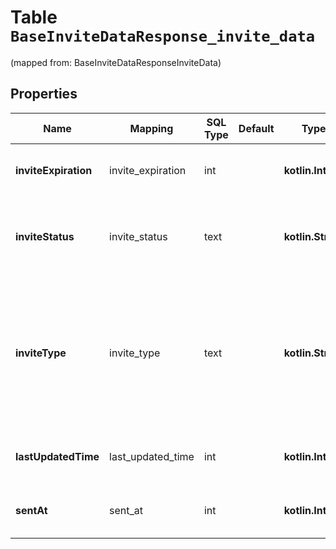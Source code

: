 
# Table `BaseInviteDataResponse_invite_data`
(mapped from: BaseInviteDataResponseInviteData)

## Properties
Name | Mapping | SQL Type | Default | Type | Description | Notes
---- | ------- | -------- | ------- | ---- | ----------- | -----
**inviteExpiration** | invite_expiration | int |  | **kotlin.Int** | The date and time when the invite/request will expire. Returned in milliseconds. |  [optional]
**inviteStatus** | invite_status | text |  | **kotlin.String** | The current status of the invite. The invite can be in one of the following states PENDING, ACCEPTED, DECLINED, CANCELLED, EXPIRED. |  [optional]
**inviteType** | invite_type | text |  | **kotlin.String** | The type of invite. &lt;br&gt;&#39;MEMBER_INVITE&#39; is to invite a member to access your business assets. &lt;br&gt;&#39;PARTNER_INVITE&#39; is to invite a partner to access your business assets. &lt;br&gt;&#39;PARTNER_REQUEST&#39; is to request access a partner&#39;s business assets. |  [optional]
**lastUpdatedTime** | last_updated_time | int |  | **kotlin.Int** | The date and time the invite/request was last updated. Returned in milliseconds. |  [optional]
**sentAt** | sent_at | int |  | **kotlin.Int** | The date and time the invite/request was sent/created. Returned in milliseconds. |  [optional]







